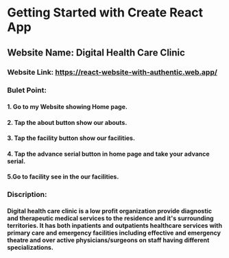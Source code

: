 # Getting Started with Create React App
## Website Name:  Digital Health Care Clinic

### Website Link: https://react-website-with-authentic.web.app/

### Bulet Point:
#### 1. Go to my Website showing Home page.
#### 2. Tap the about button show our abouts.
#### 3. Tap the facility button show our facilities.
#### 4. Tap the advance serial button in home page and take your advance serial.
#### 5.Go to facility see in the our facilities. 

### Discription:
#### Digital health care clinic is a low profit organization provide diagnostic and therapeutic medical services to the residence and it's surrounding territories. It has both inpatients and outpatients healthcare services with primary care and emergency facilities including effective and emergency  theatre and over active physicians/surgeons on staff having different specializations. 
